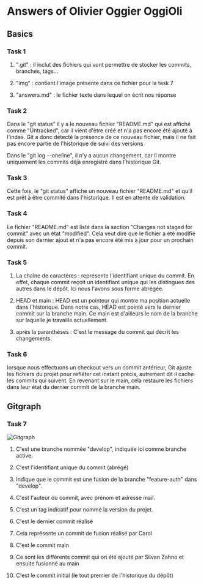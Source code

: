 # Answers of Olivier Oggier OggiOli

## Basics

### Task 1

1) ".git" : il inclut des fichiers qui vont permettre de stocker les commits, branches, tags...

2) "img" : contient l'image présente dans ce fichier pour la task 7

3) "answers.md" : le fichier texte dans lequel on écrit nos réponse

### Task 2

Dans le "git status" il y a le nouveau fichier "README.md" qui est affiché comme "Untracked", car il vient d'être créé et n'a pas encore été ajouté à l'index. Git a donc détecté la présence de ce nouveau fichier, mais il ne fait pas encore partie de l'historique de suivi des versions

Dans le "git log --oneline", il n'y a aucun changement, car il montre uniquement les commits déjà enregistré dans l'historique Git. 

### Task 3

Cette fois, le "git status" affiche un nouveau fichier "README.md" et qu'il est prêt à être commité dans l'historique. Il est en attente de validation.

### Task 4

Le fichier "README.md" est listé dans la section "Changes not staged for commit" avec un état "modified". Cela veut dire que le fichier a été modifié depuis son dernier ajout et n'a pas encore été mis à jour pour un prochain commit.

### Task 5

1. La chaîne de caractères : représente l'identifiant unique du commit. En effet, chaque commit reçoit un identifiant unique qui les distingues des autres dans le dépôt. Ici nous l'avons sous forme abrégée. 

2. HEAD et main : HEAD est un pointeur qui montre ma position actuelle dans l'historique. Dans notre cas, HEAD est pointé vers le dernier commit sur la branche main. Ce main est d'ailleurs le nom de la branche sur laquelle je travaille actuellement. 

3. après la paranthèses : C'est le message du commit qui décrit les changements. 

### Task 6

lorsque nous effectuons un checkout vers un commit antérieur, Git ajuste les fichiers du projet pour refléter cet instant précis, autrement dit il cache les commits qui suivent. En revenant sur le main, cela restaure les fichiers dans leur état du dernier commit de la branche main.

## Gitgraph

### Task 7

![Gitgraph](img/gitgraph.svg)

1. C'est une branche nommée "develop", indiquée ici comme branche active.

2. C'est l'identifiant unique du commit (abrégé)

3. Indique que le commit est une fusion de la branche "feature-auth" dans "develop".

4. C'est l'auteur du commit, avec prénom et adresse mail.

5. C'est un tag indicatif pour nommé la version du projet.

6. C'est le dernier commit réalisé

7. Cela représente un commit de fusion réalisé par Carol 

8. C'est le commit main

9. Ce sont les différents commit qui on été ajouté par Silvan Zahno et ensuite fusionné au main 

10. C'est le commit initial (le tout premier de l'historique du dépôt)